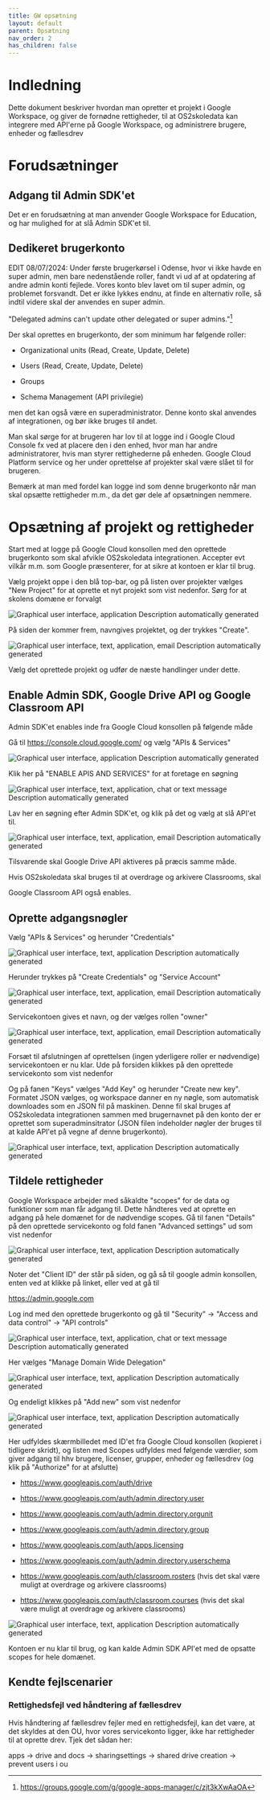 ```yaml
---
title: GW opsætning
layout: default
parent: Opsætning
nav_order: 2
has_children: false
---
```


# Indledning

Dette dokument beskriver hvordan man opretter et projekt i Google Workspace, og giver de fornødne rettigheder, til at OS2skoledata kan integrere med API'erne på Google Workspace, og administrere brugere, enheder og fællesdrev

# Forudsætninger

## Adgang til Admin SDK'et

Det er en forudsætning at man anvender Google Workspace for Education, og har mulighed for at slå Admin SDK'et til.

## Dedikeret brugerkonto

EDIT 08/07/2024: Under første brugerkørsel i Odense, hvor vi ikke havde en super admin, men bare nedenstående roller, fandt vi ud af at opdatering af andre admin konti fejlede. Vores konto blev lavet om til super admin, og problemet forsvandt. Det er ikke lykkes endnu, at finde en alternativ rolle, så indtil videre skal der anvendes en super admin.

\"Delegated admins can\'t update other delegated or super admins.\"[^1]

Der skal oprettes en brugerkonto, der som minimum har følgende roller:

- Organizational units (Read, Create, Update, Delete)

- Users (Read, Create, Update, Delete)

- Groups

- Schema Management (API privilegie)

men det kan også være en superadministrator. Denne konto skal anvendes af integrationen, og bør ikke bruges til andet.

Man skal sørge for at brugeren har lov til at logge ind i Google Cloud Console fx ved at placere den i den enhed, hvor man har andre administratorer, hvis man styrer rettighederne på enheden. Google Cloud Platform service og her under oprettelse af projekter skal være slået til for brugeren.

Bemærk at man med fordel kan logge ind som denne brugerkonto når man skal opsætte rettigheder m.m., da det gør dele af opsætningen nemmere.

# Opsætning af projekt og rettigheder

Start med at logge på Google Cloud konsollen med den oprettede brugerkonto som skal afvikle OS2skoledata integrationen. Accepter evt vilkår m.m. som Google præsenterer, for at sikre at kontoen er klar til brug.

Vælg projekt oppe i den blå top-bar, og på listen over projekter vælges "New Project" for at oprette et nyt projekt som vist nedenfor. Sørg for at skolens domæne er forvalgt

![Graphical user interface, application Description automatically generated](/assets/gw_3_1.png)

På siden der kommer frem, navngives projektet, og der trykkes "Create".

![Graphical user interface, text, application, email Description automatically generated](/assets/gw_3_2.png)

Vælg det oprettede projekt og udfør de næste handlinger under dette.

## Enable Admin SDK, Google Drive API og Google Classroom API

Admin SDK'et enables inde fra Google Cloud konsollen på følgende måde

Gå til <https://console.cloud.google.com/> og vælg "APIs & Services"

![Graphical user interface, application Description automatically generated](/assets/gw_3-1_1.png)

Klik her på "ENABLE APIS AND SERVICES" for at foretage en søgning

![Graphical user interface, text, application, chat or text message Description automatically generated](/assets/gw_3-1_2.png)

Lav her en søgning efter Admin SDK'et, og klik på det og vælg at slå API'et til.

![Graphical user interface, text, application, email Description automatically generated](/assets/gw_3-1_3.png)

Tilsvarende skal Google Drive API aktiveres på præcis samme måde.

Hvis OS2skoledata skal bruges til at overdrage og arkivere Classrooms, skal

Google Classroom API også enables.

## Oprette adgangsnøgler

Vælg "APIs & Services" og herunder "Credentials"

![Graphical user interface, text, application Description automatically generated](/assets/gw_3-2_1.png)

Herunder trykkes på "Create Credentials" og "Service Account"

![Graphical user interface, text, application, email Description automatically generated](/assets/gw_3-2_2.png)

Servicekontoen gives et navn, og der vælges rollen "owner"

![Graphical user interface, text, application, email Description automatically generated](/assets/gw_3-2_3.png)

Forsæt til afslutningen af oprettelsen (ingen yderligere roller er nødvendige) servicekontoen er nu klar. Ude på forsiden klikkes på den oprettede servicekonto som vist nedenfor

Og på fanen "Keys" vælges "Add Key" og herunder "Create new key". Formatet JSON vælges, og workspace danner en ny nøgle, som automatisk downloades som en JSON fil på maskinen. Denne fil skal bruges af OS2skoledata integrationen sammen med brugernavnet på den konto der er oprettet som superadminsitrator (JSON filen indeholder nøgler der bruges til at kalde API'et på vegne af denne brugerkonto).

![Graphical user interface, text, application Description automatically generated](/assets/gw_3-2_4.png)

## Tildele rettigheder

Google Workspace arbejder med såkaldte "scopes" for de data og funktioner som man får adgang til. Dette håndteres ved at oprette en adgang på hele domænet for de nødvendige scopes. Gå til fanen "Details" på den oprettede servicekonto og fold fanen "Advanced settings" ud som vist nedenfor

![Graphical user interface, text, application Description automatically generated](/assets/gw_3-3_1.png)

Noter det "Client ID" der står på siden, og gå så til google admin konsollen, enten ved at klikke på linket, eller ved at gå til

<https://admin.google.com>

Log ind med den oprettede brugerkonto og gå til "Security" -\> "Access and data control" -\> "API controls"

![Graphical user interface, text, application, chat or text message Description automatically generated](/assets/gw_3-3_2.png)

Her vælges "Manage Domain Wide Delegation"

![Graphical user interface, text, application Description automatically generated](/assets/gw_3-3_3.png)

Og endeligt klikkes på "Add new" som vist nedenfor

![Graphical user interface, text, application Description automatically generated](/assets/gw_3-3_4.png)

Her udfyldes skærmbilledet med ID'et fra Google Cloud konsollen (kopieret i tidligere skridt), og listen med Scopes udfyldes med følgende værdier, som giver adgang til hhv brugere, licenser, grupper, enheder og fællesdrev (og klik på "Authorize" for at afslutte)

- https://www.googleapis.com/auth/drive

- https://www.googleapis.com/auth/admin.directory.user

- https://www.googleapis.com/auth/admin.directory.orgunit

- https://www.googleapis.com/auth/admin.directory.group

- <https://www.googleapis.com/auth/apps.licensing>

- <https://www.googleapis.com/auth/admin.directory.userschema>

- <https://www.googleapis.com/auth/classroom.rosters> (hvis det skal være muligt at overdrage og arkivere classrooms)

- <https://www.googleapis.com/auth/classroom.courses> (hvis det skal være muligt at overdrage og arkivere classrooms)

![Graphical user interface, text, application Description automatically generated](/assets/gw_3-3_5.png)

Kontoen er nu klar til brug, og kan kalde Admin SDK API'et med de opsatte scopes for hele domænet.

## Kendte fejlscenarier

### Rettighedsfejl ved håndtering af fællesdrev

Hvis håndtering af fællesdrev fejler med en rettighedsfejl, kan det være, at det skyldes at den OU, hvor vores servicekonto ligger, ikke har rettigheder til at oprette drev. Tjek det sådan her:

apps -\> drive and docs -\> sharingsettings -\> shared drive creation -\> prevent users i ou

[^1]: <https://groups.google.com/g/google-apps-manager/c/zjt3kXwAaOA>
